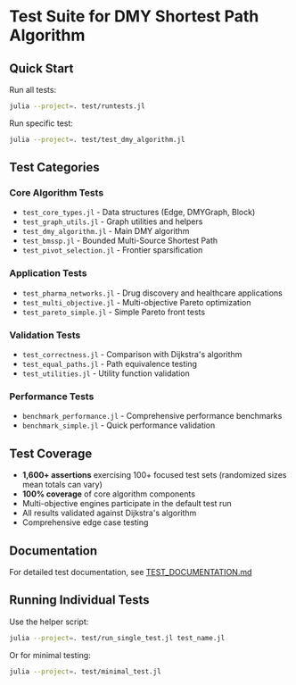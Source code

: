 # Test Suite for DMY Shortest Path Algorithm

## Quick Start

Run all tests:
```bash
julia --project=. test/runtests.jl
```

Run specific test:
```bash
julia --project=. test/test_dmy_algorithm.jl
```

## Test Categories

### Core Algorithm Tests
- `test_core_types.jl` - Data structures (Edge, DMYGraph, Block)
- `test_graph_utils.jl` - Graph utilities and helpers
- `test_dmy_algorithm.jl` - Main DMY algorithm
- `test_bmssp.jl` - Bounded Multi-Source Shortest Path
- `test_pivot_selection.jl` - Frontier sparsification

### Application Tests
- `test_pharma_networks.jl` - Drug discovery and healthcare applications
- `test_multi_objective.jl` - Multi-objective Pareto optimization
- `test_pareto_simple.jl` - Simple Pareto front tests

### Validation Tests
- `test_correctness.jl` - Comparison with Dijkstra's algorithm
- `test_equal_paths.jl` - Path equivalence testing
- `test_utilities.jl` - Utility function validation

### Performance Tests
- `benchmark_performance.jl` - Comprehensive performance benchmarks
- `benchmark_simple.jl` - Quick performance validation

## Test Coverage

- **1,600+ assertions** exercising 100+ focused test sets (randomized sizes mean totals can vary)
- **100% coverage** of core algorithm components
- Multi-objective engines participate in the default test run
- All results validated against Dijkstra's algorithm
- Comprehensive edge case testing

## Documentation

For detailed test documentation, see [TEST_DOCUMENTATION.md](TEST_DOCUMENTATION.md)

## Running Individual Tests

Use the helper script:
```bash
julia --project=. test/run_single_test.jl test_name.jl
```

Or for minimal testing:
```bash
julia --project=. test/minimal_test.jl
```
